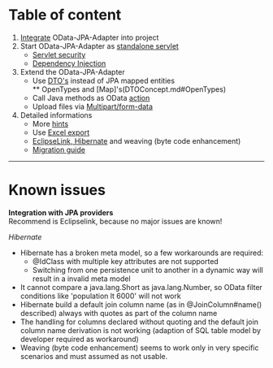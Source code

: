 # Table of content
1. [Integrate](GetStarted.md) OData-JPA-Adapter into project  
1. Start OData-JPA-Adapter as [standalone servlet](AsWar.md)  
    * [Servlet security](ServletSecurity.md)
    * [Dependency Injection](DependencyInjection.md)
1. Extend the OData-JPA-Adapter  
    * Use [DTO's](DTOConcept.md) instead of JPA mapped entities  
    ** OpenTypes and [Map]'s(DTOConcept.md#OpenTypes)
    * Call Java methods as OData [action](Actions.md)  
    * Upload files via [Multipart/form-data](Actions.md#UploadFilesViaMultipartFormData)  
1. Detailed informations  
    * More [hints](MoreHints.md)  
    * Use [Excel export](MoreHints.md#ExcelExport)  
    * [EclipseLink, Hibernate](MoreHints.md#Weaving) and weaving (byte code enhancement)  
    * [Migration guide](MigrationGuide.md)  

---
# Known issues
**Integration with JPA providers**  
Recommend is Eclipselink, because no major issues are known!

_Hibernate_
* Hibernate has a broken meta model, so a few workarounds are required:
    * @IdClass with multiple key attributes are not supported
    * Switching from one persistence unit to another in a dynamic way will result in a invalid meta model
* It cannot compare a java.lang.Short as java.lang.Number, so OData filter conditions like 'population lt 6000' will not work
* Hibernate build a default join column name (as in @JoinColumn#name() described) always with quotes as part of the column name
* The handling for columns declared without quoting and the default join column name derivation is not working (adaption of SQL table model by developer required as workaround)
* Weaving (byte code enhancement) seems to work only in very specific scenarios and must assumed as not usable.
